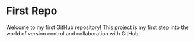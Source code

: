 # First Repo 

Welcome to my first GitHub repository! This project is my first step into the world of version control and collaboration with GitHub.
